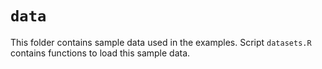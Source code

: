 # `data`
This folder contains sample data used in the examples. Script `datasets.R` contains functions to load this sample data. 
